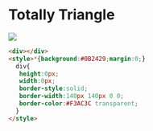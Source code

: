 # Totally Triangle
<img src="https://cssbattle.dev/targets/13.png">

```HTML
<div></div>
<style>*{background:#0B2429;margin:0;}
  div{
   height:0px;
   width:0px;
   border-style:solid;
   border-width:140px 140px 0 0;
   border-color:#F3AC3C transparent;
  }
</style>
```